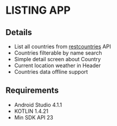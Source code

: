 # **LISTING APP**

## Details

 - List all countries from [restcountries](https://restcountries.eu/rest/v2/all) API
 - Countries filterable by name search
 - Simple detail screen about Country
 - Current location weather in Header
 - Countries data offline support

## Requirements 

 - Android Studio 4.1.1
 - KOTLIN 1.4.21
 - Min SDK API 23

